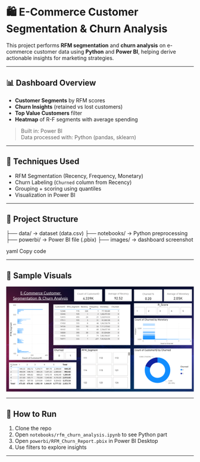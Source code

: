 # 🛍️ E-Commerce Customer Segmentation & Churn Analysis

This project performs **RFM segmentation** and **churn analysis** on e-commerce customer data using **Python** and **Power BI**, helping derive actionable insights for marketing strategies.

---

## 📊 Dashboard Overview

- **Customer Segments** by RFM scores  
- **Churn Insights** (retained vs lost customers)  
- **Top Value Customers** filter  
- **Heatmap** of R-F segments with average spending  

> Built in: Power BI  
> Data processed with: Python (pandas, sklearn)  

---

## 🧠 Techniques Used

- RFM Segmentation (Recency, Frequency, Monetary)
- Churn Labeling (`Churned` column from Recency)
- Grouping + scoring using quantiles
- Visualization in Power BI

---

## 📁 Project Structure

├── data/ → dataset (data.csv)
├── notebooks/ → Python preprocessing
├── powerbi/ → Power BI file (.pbix)
├── images/ → dashboard screenshot

yaml
Copy code

---

## 🧪 Sample Visuals

![Dashboard Preview](images/dashboard_preview.png)

---

## 🚀 How to Run

1. Clone the repo  
2. Open `notebooks/rfm_churn_analysis.ipynb` to see Python part  
3. Open `powerbi/RFM_Churn_Report.pbix` in Power BI Desktop  
4. Use filters to explore insights

---
